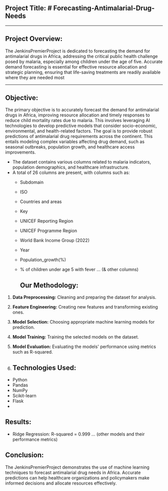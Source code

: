 ## **Project Title:** # Forecasting-Antimalarial-Drug-Needs

---
## **Project Overview:**

The JenkinsPremierProject is dedicated to forecasting the demand for antimalarial drugs in Africa, addressing the critical public health challenge posed by malaria, especially among children under the age of five. Accurate demand forecasting is essential for effective resource allocation and strategic planning, ensuring that life-saving treatments are readily available where they are needed most


---
## **Objective:**
The primary objective is to accurately forecast the demand for antimalarial drugs in Africa, improving resource allocation and timely responses to reduce child mortality rates due to malaria. This involves leveraging AI technologies to develop predictive models that consider socio-economic, environmental, and health-related factors.
The goal is to provide robust predictions of antimalarial drug requirements across the continent.
This entails modeling complex variables affecting drug demand, such as seasonal outbreaks, population growth, and healthcare access improvements.

- The dataset contains various columns related to malaria indicators, population demographics, and healthcare infrastructure.
- A total of 26 columns are present, with columns such as:
  - Subdomain
  - ISO
  - Countries and areas
  - Key
  - UNICEF Reporting Region
  - UNICEF Programme Region
  - World Bank Income Group (2022)
  - Year
  - Population_growth(%)
  - % of children under age 5 with fever
  ... (& other columns)

    ## **Our Methodology:**
1. **Data Preprocessing:** Cleaning and preparing the dataset for analysis.
2. **Feature Engineering:** Creating new features and transforming existing ones.
3. **Model Selection:** Choosing appropriate machine learning models for prediction.
4. **Model Training:** Training the selected models on the dataset.
5. **Model Evaluation:** Evaluating the models' performance using metrics such as R-squared.

6. ## **Technologies Used:**
- Python
- Pandas
- NumPy
- Scikit-learn
- Flask
- 
## **Results:**
- Ridge Regression: R-squared = 0.999
... (other models and their performance metrics)

## **Conclusion:**
The JenkinsPremierProject demonstrates the use of machine learning techniques to forecast antimalarial drug needs in Africa. Accurate predictions can help healthcare organizations and policymakers make informed decisions and allocate resources effectively.
